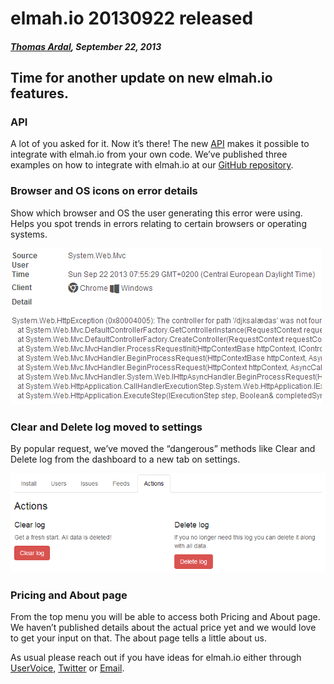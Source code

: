 # elmah.io 20130922 released

##### [Thomas Ardal](http://elmah.io/about/), September 22, 2013

## Time for another update on new elmah.io features.

### API 
A lot of you asked for it. Now it’s there! The new [API](http://elmah.io/api/) makes it possible to integrate with elmah.io from your own code. We’ve published three examples on how to integrate with elmah.io at our [GitHub repository](https://github.com/elmahio/Elmah.Io.Examples).

### Browser and OS icons on error details
Show which browser and OS the user generating this error were using. Helps you spot trends in errors relating to certain browsers or operating systems.

![Browser icons](/images/2013/09/browsericons.png)

### Clear and Delete log moved to settings
By popular request, we’ve moved the “dangerous” methods like Clear and Delete log from the dashboard to a new tab on settings.

![Danger](/images/2013/09/danger.png)

### Pricing and About page
From the top menu you will be able to access both Pricing and About page. We haven’t published details about the actual price yet and we would love to get your input on that. The about page tells a little about us.

As usual please reach out if you have ideas for elmah.io either through [UserVoice](http://elmahio.uservoice.com/), [Twitter](https://twitter.com/elmah_io) or [Email](mailto:info@elmah.io).
